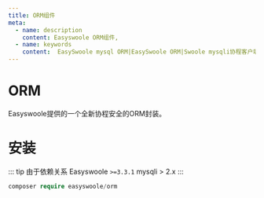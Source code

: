 ```yaml
---
title: ORM组件
meta:
  - name: description
    content: Easyswoole ORM组件,
  - name: keywords
    content:  EasySwoole mysql ORM|EasySwoole ORM|Swoole mysqli协程客户端|swoole ORM
---
```

# ORM
Easyswoole提供的一个全新协程安全的ORM封装。
# 安装

::: tip
由于依赖关系
Easyswoole  `>=3.3.1` 
mysqli > 2.x
:::
```php
composer require easyswoole/orm
```